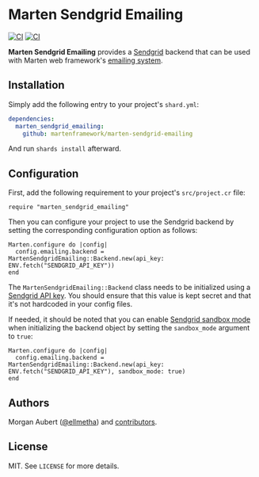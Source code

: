 # Marten Sendgrid Emailing

[![CI](https://github.com/martenframework/marten-sendgrid-emailing/workflows/Specs/badge.svg)](https://github.com/martenframework/marten-sendgrid-emailing/actions)
[![CI](https://github.com/martenframework/marten-sendgrid-emailing/workflows/QA/badge.svg)](https://github.com/martenframework/marten-sendgrid-emailing/actions)

**Marten Sendgrid Emailing** provides a [Sendgrid](https://sendgrid.com) backend that can be used with Marten web framework's [emailing system](https://martenframework.com/docs/next/emailing).

## Installation

Simply add the following entry to your project's `shard.yml`:

```yaml
dependencies:
  marten_sendgrid_emailing:
    github: martenframework/marten-sendgrid-emailing
```

And run `shards install` afterward.

## Configuration

First, add the following requirement to your project's `src/project.cr` file:

```crystal
require "marten_sendgrid_emailing"
```

Then you can configure your project to use the Sendgrid backend by setting the corresponding configuration option as follows:

```crystal
Marten.configure do |config|
  config.emailing.backend = MartenSendgridEmailing::Backend.new(api_key: ENV.fetch("SENDGRID_API_KEY"))
end
```

The `MartenSendgridEmailing::Backend` class needs to be initialized using a [Sendgrid API key](https://docs.sendgrid.com/ui/account-and-settings/api-keys). You should ensure that this value is kept secret and that it's not hardcoded in your config files.

If needed, it should be noted that you can enable [Sendgrid sandbox mode](https://docs.sendgrid.com/for-developers/sending-email/sandbox-mode) when initializing the backend object by setting the `sandbox_mode` argument to `true`:

```crystal
Marten.configure do |config|
  config.emailing.backend = MartenSendgridEmailing::Backend.new(api_key: ENV.fetch("SENDGRID_API_KEY"), sandbox_mode: true)
end
```

## Authors

Morgan Aubert ([@ellmetha](https://github.com/ellmetha)) and 
[contributors](https://github.com/martenframework/marten-sendgrid-emailing/contributors).

## License

MIT. See ``LICENSE`` for more details.
